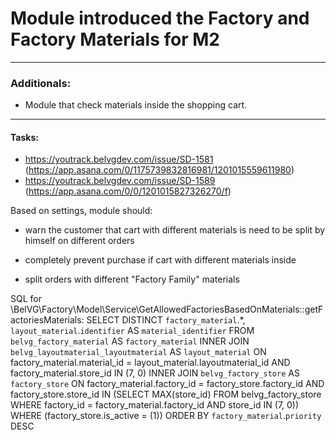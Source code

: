 # Module introduced the Factory and Factory Materials for M2

-----------

### Additionals:
 * Module that check materials inside the shopping cart.

-----------

#### Tasks:
* https://youtrack.belvgdev.com/issue/SD-1581 (https://app.asana.com/0/1175739832816981/1201015559611980)
* https://youtrack.belvgdev.com/issue/SD-1589 (https://app.asana.com/0/0/1201015827326270/f)

Based on settings, module should:
* warn the customer that cart with different materials is need to be split by himself on different orders
* completely prevent purchase if cart with different materials inside

* split orders with different "Factory Family" materials


SQL for \BelVG\Factory\Model\Service\GetAllowedFactoriesBasedOnMaterials::getFactoriesMaterials:
SELECT DISTINCT `factory_material`.*, `layout_material`.`identifier` AS `material_identifier`
FROM `belvg_factory_material` AS `factory_material`
INNER JOIN `belvg_layoutmaterial_layoutmaterial` AS `layout_material`
ON factory_material.material_id = layout_material.layoutmaterial_id AND
factory_material.store_id IN (7, 0)
INNER JOIN `belvg_factory_store` AS `factory_store`
ON factory_material.factory_id = factory_store.factory_id AND
factory_store.store_id IN (SELECT MAX(store_id) FROM belvg_factory_store WHERE factory_id = factory_material.factory_id AND store_id IN (7, 0))
WHERE (factory_store.is_active = (1))
ORDER BY `factory_material`.`priority` DESC
